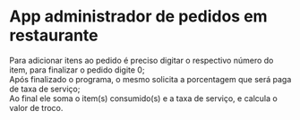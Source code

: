 <h1>App administrador de pedidos em restaurante</h1>
<p>Para adicionar itens ao pedido é preciso digitar o respectivo número do item, para finalizar o pedido digite 0;<br>
Após finalizado o programa, o mesmo solicita a porcentagem que será paga de taxa de serviço; <br>
Ao final ele soma o item(s) consumido(s) e a taxa de serviço, e calcula o valor de troco.</p>
